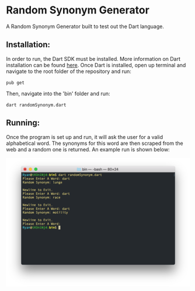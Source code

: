 # Random Synonym Generator
A Random Synonym Generator built to test out the Dart language.

## Installation:
In order to run, the Dart SDK must be installed. More information on Dart installation can be found [here](https://www.dartlang.org/install#about-sdk-release-channels-and-version-strings). Once Dart is installed, open up terminal and navigate to the root folder of the repository and run:
```
pub get
```
Then, navigate into the 'bin' folder and run:
```
dart randomSynonym.dart
```

## Running:
Once the program is set up and run, it will ask the user for a valid alphabetical word. The synonyms for this word are then scraped from the web and a random one is returned. An example run is shown below: 

![](randSynExample.png)
